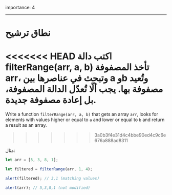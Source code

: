 importance: 4

---

# نطاق ترشيح

<<<<<<< HEAD
اكتب دالة filterRange(arr, a, b)‎ تأخذ المصفوفة arr، وتبحث في عناصرها بين a وb وتُعيد مصفوفة بها. يجب ألّا تُعدّل الدالة المصفوفة، بل إعادة مصفوفة جديدة.
=======
Write a function `filterRange(arr, a, b)` that gets an array `arr`, looks for elements with values higher or equal to `a` and lower or equal to `b` and return a result as an array.
>>>>>>> 3a0b3f4e31d4c4bbe90ed4c9c6e676a888ad8311

مثال:

```js
let arr = [5, 3, 8, 1];

let filtered = filterRange(arr, 1, 4);

alert(filtered); // 3,1 (matching values)

alert(arr); // 5,3,8,1 (not modified)
```
